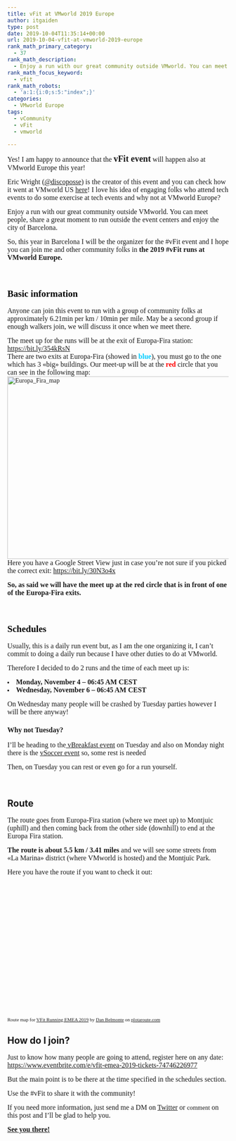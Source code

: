 ```yaml
---
title: vFit at VMworld 2019 Europe
author: itgaiden
type: post
date: 2019-10-04T11:35:14+00:00
url: 2019-10-04-vfit-at-vmworld-2019-europe
rank_math_primary_category:
  - 37
rank_math_description:
  - Enjoy a run with our great community outside VMworld. You can meet people, share a great moment to run outside the event centers and enjoy the city of Barcelona.
rank_math_focus_keyword:
  - vfit
rank_math_robots:
  - 'a:1:{i:0;s:5:"index";}'
categories:
  - VMworld Europe
tags:
  - vCommunity
  - vFit
  - vmworld

---
```

<span style="font-size: 16px; font-family: Nunito;">Yes! I am happy to announce that the <span style="font-size: 20px;"><strong>vFit event</strong></span> will happen also at VMworld Europe this year!</span>

<span style="font-size: 16px; font-family: Nunito;">Eric Wright (<a href="https://twitter.com/discoposse">@discoposse</a>) is the creator of this event and you can check how it went at VMworld US <a href="https://discoposse.com/vfit/">here</a>! I love his idea of engaging folks who attend tech events to do some exercise at tech events and why not at VMworld Europe? </span>

<span style="font-family: Nunito;"><span style="font-size: 16px;">Enjoy a run with our great community outside VMworld. You can meet people, share a great moment to run outside the event </span><span style="font-size: 16px;">centers</span><span style="font-size: 16px;"> and enjoy the city of Barcelona.</span></span>

<span style="font-family: Nunito;"><span style="font-size: 16px;">So, this year in Barcelona I will be the organizer for the #vFit event and I hope you can join me and other community folks in </span><span style="font-size: 16px;"><strong>the 2019 #vFit runs at VMworld Europe. </strong></span></span>

&nbsp;

## <span style="color: #000000; font-family: Nunito;"><strong>Basic information</strong></span>

<span style="font-family: Nunito;"><span style="font-size: 16px;">Anyone can join </span><span style="font-size: 16px;">this event to run with a group of community folks at approximately 6.21min per km / 10min per mile. M</span><span style="font-size: 16px;">ay be a second group if enough walkers join, we will discuss it once when we meet there.</span></span>

<span style="font-size: 16px; font-family: Nunito;">The meet up for the runs will be at the exit of Europa-Fira station: <a href="https://www.google.com/maps/dir/41.3566792,2.1259522//@41.3566807,2.1259254,113m/data=!3m1!1e3!4m2!4m1!3e2">https://bit.ly/354kRsN</a></span>  
<span style="font-size: 16px;"><span style="font-family: Nunito;">There are two exits at Europa-Fira (showed in <span style="color: #00ccff;"><strong>blue</strong></span>), you must go to the one which has 3 «big» buildings. Our meet-up will be at the <span style="color: #ff0000;"><strong>red</strong></span> circle that you can see in the following map:</span> </span>  
<span style="font-family: DidactGothic;"><img loading="lazy" class="alignnone wp-image-1084 size-medium_large" src="/wp-content/uploads/2019/10/Europa_Fira_vFit-768x486.png" alt="Europa_Fira_map" width="656" height="415" srcset="/wp-content/uploads/2019/10/Europa_Fira_vFit-768x486.png 768w, /wp-content/uploads/2019/10/Europa_Fira_vFit-300x190.png 300w, /wp-content/uploads/2019/10/Europa_Fira_vFit-1024x648.png 1024w, /wp-content/uploads/2019/10/Europa_Fira_vFit-1536x972.png 1536w, /wp-content/uploads/2019/10/Europa_Fira_vFit-1568x992.png 1568w, /wp-content/uploads/2019/10/Europa_Fira_vFit.png 1907w" sizes="(max-width: 656px) 100vw, 656px" /></span>  
<span style="font-size: 16px; font-family: Nunito;">Here you have a Google Street View just in case you&#8217;re not sure if you picked the correct exit: <a href="https://bit.ly/30N3o4x">https://bit.ly/30N3o4x</a></span>

<span style="font-size: 16px; font-family: Nunito;"><strong>So, as said we will have the meet up at the red circle that is in front of one of the Europa-Fira exits.</strong></span>

&nbsp;

## <span style="color: #000000; font-family: Nunito;"><strong>Schedules</strong></span>

<span style="font-family: Nunito;"><span style="font-size: 16px;">Usually, this is a daily run event but, as I am the one organizing it, I can&#8217;t commit to doing a daily run because I have other duties to do at VMworld.</span></span>

<span style="font-size: 16px; font-family: Nunito;">Therefore I decided to do 2 runs and the time of each meet up is:</span>

<li style="font-family: Calibri; font-size: 11pt;">
  <span style="font-size: 16px; font-family: Nunito;"><strong>Monday, November 4 &#8211; 06:45 AM CEST</strong></span>
</li>
<li style="font-family: Calibri; font-size: 11pt;">
  <span style="font-size: 16px; font-family: Nunito;"><strong>Wednesday, November 6 &#8211; 06:45 AM CEST</strong></span>
</li>

<span style="font-size: 16px; font-family: Nunito;">On Wednesday many people will be crashed by Tuesday parties however I will be there anyway!</span>

### <span style="font-size: 16px; font-family: Nunito;"><strong>Why not Tuesday?</strong></span>

<span style="font-size: 16px; font-family: Nunito;">I&#8217;ll be heading to the<a href="http://www.vbrain.info/2019/09/16/vmworld-emea-2019-vbreakfast-2019-edition/"> vBreakfast event</a> on Tuesday and also on Monday night there is the <a href="https://twitter.com/J_Kolkes/status/1178382902909964288">vSoccer event</a> so, some rest is needed 🙂</span>

<span style="font-family: Nunito; font-size: 16px;">Then, on Tuesday you can rest or even go for a run yourself.</span>

&nbsp;

## <span style=""><strong>Route</strong></span>

<span style="font-family: Nunito; font-size: 16px;">The route goes from Europa-Fira station (where we meet up) to Montjuic (uphill) and then coming back from the other side (downhill) to end at the Europa Fira station.</span>

<span style="font-size: 16px; font-family: Nunito;"><strong>The route is about 5.5 km / 3.41 miles</strong> and we will see some streets from «La Marina» district (where VMworld is hosted) and the Montjuïc Park.</span>

<span style="font-size: 16px; font-family: Nunito;">Here you have the route if you want to check it out:</span>

<div style="overflow: hidden; position: relative;">
  <div style="position: relative; width: 100%; padding-top: 56.25%; overflow: visible;">
  </div>
  
  <p>
  </p>
</div>

<p style="margin-top: 8px; font-family: HelveticaNeue,Helvetica,arial; font-size: 11px;">
  <span style="font-family: Nunito;">Route map for <a title="View this route map on plotaroute.com" href="https://www.plotaroute.com/route/941196?units=km" target="_blank" rel="noopener noreferrer">VFit Running EMEA 2019</a> by <a title="View this person's profile on plotaroute.com" href="https://www.plotaroute.com/userprofile/262868" target="_blank" rel="noopener noreferrer">Dan Belmonte</a> on <a title="plotaroute.com - free route planner for walking, running, cycling and more" href="https://www.plotaroute.com" target="_blank" rel="noopener noreferrer">plotaroute.com</a></span>
</p>

## <span style=""><strong>How do I join?</strong></span>

<p class="e5881-10 x-text">
  <span style="font-size: 16px; font-family: Nunito;">Just to know how many people are going to attend, register here on any date: <a href="https://www.eventbrite.com/e/vfit-emea-2019-tickets-74746226977">https://www.eventbrite.com/e/vfit-emea-2019-tickets-74746226977</a></span>
</p>

<span style="font-family: Nunito; font-size: 16px;">But the main point is to be there at the time specified in the schedules section.</span>

<span style="font-size: 16px; font-family: Nunito;">Use the #vFit to share it with the community!<br /> </span>

<span style="font-family: Nunito;"><span style="font-size: 16px;">If you need more information, just send me a DM on <a href="https://twitter.com/DanGaiden">Twitter</a> or </span>comment<span style="font-size: 16px;"> on this post and I&#8217;ll be glad to help you.</span></span>

<span style="text-decoration: underline; font-size: 16px; font-family: Nunito;"><strong>See you there!</strong></span>